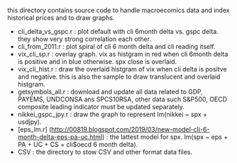 
this directory contains source code to handle macroecomics data and index historical prices and to draw graphs.

* cli_delta_vs_gspc.r : plot default with cli 6month delta vs. gspc delta. they show very strong correlation each other.
* cli_from_2011.r : plot spiral of cli 6 month delta and cli reading itself. 
* vix_cli_sp.r : overlay graph. vix as histgram in red when cli 6month delta is positive and in blue otherwise. spx close is overlaid.
* vix_cli_hist.r : draw the overlaid  histgram of vix when cli delta is positve and negative. this is also the sample to draw translucent and overlaid histgram.
* getsymbols_all.r : download and update all data related to GDP, PAYEMS, UNDCONSA ans SPCS10RSA, other data such S&P500, OECD composite leading indicator must be updated separately.
* nikkei_gspc_jpy.r : draw the graph to represent lm(nikkei ~ spx + usdjpy).
* [eps_lm.r] (http://00819.blogspot.com/2019/03/new-model-cli-6-month-delta-eps-pa-uc.html) : the lattest model for spx. lm(spx ~ eps + PA + UC + CS + cli$oecd 6 month delta).
* CSV : the directory to stow CSV and other format data files.

